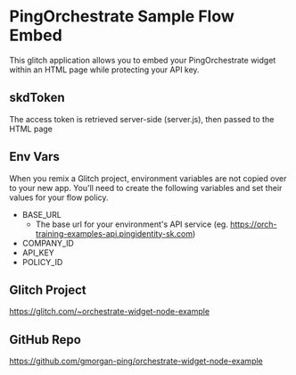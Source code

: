 # PingOrchestrate Sample Flow Embed

This glitch application allows you to embed your PingOrchestrate widget within an HTML page while protecting your API key.

## skdToken

The access token is retrieved server-side (server.js), then passed to the HTML page

## Env Vars

When you remix a Glitch project, environment variables are not copied over to your new app. You'll
need to create the following variables and set their values for your flow policy.

- BASE_URL
  - The base url for your environment's API service (eg. https://orch-training-examples-api.pingidentity-sk.com)
- COMPANY_ID
- API_KEY
- POLICY_ID

## Glitch Project
https://glitch.com/~orchestrate-widget-node-example

## GitHub Repo
https://github.com/gmorgan-ping/orchestrate-widget-node-example
